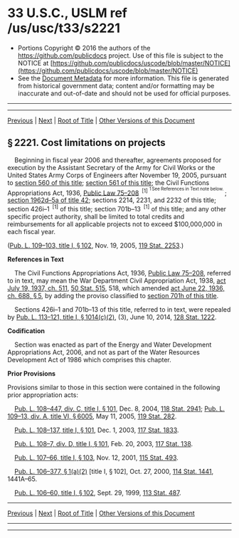 ---
---

# 33 U.S.C., USLM ref /us/usc/t33/s2221

* Portions Copyright © 2016 the authors of the https://github.com/publicdocs project.
  Use of this file is subject to the NOTICE at [https://github.com/publicdocs/uscode/blob/master/NOTICE](https://github.com/publicdocs/uscode/blob/master/NOTICE)
* See the [Document Metadata](././../../../../..//README.md) for more information.
  This file is generated from historical government data; content and/or formatting may be inaccurate and out-of-date and should not be used for official purposes.

----------
----------

[Previous](./../../../../..//us/usc/t33/ch36/schI/m__us_usc_t33_s2220.md) | [Next](./../../../../..//us/usc/t33/ch36/schI/m__us_usc_t33_s2222.md) | [Root of Title](./../../../../../) | [Other Versions of this Document](https://publicdocs.github.io/go/links?ns=uslm&ref=%2Fus%2Fusc%2Ft33%2Fs2221)

## § 2221. Cost limitations on projects

    Beginning in fiscal year 2006 and thereafter, agreements proposed for execution by the Assistant Secretary of the Army for Civil Works or the United States Army Corps of Engineers after November 19, 2005, pursuant to [section 560 of this title][/us/usc/t33/s560]; [section 561 of this title][/us/usc/t33/s561]; the Civil Functions Appropriations Act, 1936, [Public Law 75–208][/us/pl/75/208]  <sup>\[1\]</sup>  <sup><sup> 1 See References in Text note below. </sup></sup> ; [section 1962d–5a of title 42][/us/usc/t42/s1962d–5a]; sections 2214, 2231, and 2232 of this title; section 426i–1  <sup>\[1\]</sup>  of this title; section 701b–13  <sup>\[1\]</sup>  of this title; and any other specific project authority, shall be limited to total credits and reimbursements for all applicable projects not to exceed $100,000,000 in each fiscal year.

([Pub. L. 109–103, title I, § 102][/us/pl/109/103/s102], Nov. 19, 2005, [119 Stat. 2253][/us/stat/119/2253].)

 __References in Text__ 

    The Civil Functions Appropriations Act, 1936, [Public Law 75–208][/us/pl/75/208], referred to in text, may mean the War Department Civil Appropriation Act, 1938, [act July 19, 1937, ch. 511][/us/act/1937-07-19/ch511], [50 Stat. 515][/us/stat/50/515], 518, which amended [act June 22, 1936, ch. 688, § 5][/us/act/1936-06-22/ch688/s5], by adding the proviso classified to [section 701h of this title][/us/usc/t33/s701h].

    Sections 426i–1 and 701b–13 of this title, referred to in text, were repealed by [Pub. L. 113–121, title I, § 1014(c)(2)][/us/pl/113/121/s1014/c/2], (3), June 10, 2014, [128 Stat. 1222][/us/stat/128/1222].

 __Codification__ 

    Section was enacted as part of the Energy and Water Development Appropriations Act, 2006, and not as part of the Water Resources Development Act of 1986 which comprises this chapter.

 __Prior Provisions__ 

Provisions similar to those in this section were contained in the following prior appropriation acts:

    [Pub. L. 108–447, div. C, title I, § 101][/us/pl/108/447/s101], Dec. 8, 2004, [118 Stat. 2941][/us/stat/118/2941]; [Pub. L. 109–13, div. A, title VI, § 6005][/us/pl/109/13/s6005], May 11, 2005, [119 Stat. 282][/us/stat/119/282].

    [Pub. L. 108–137, title I, § 101][/us/pl/108/137/s101], Dec. 1, 2003, [117 Stat. 1833][/us/stat/117/1833].

    [Pub. L. 108–7, div. D, title I, § 101][/us/pl/108/7/s101], Feb. 20, 2003, [117 Stat. 138][/us/stat/117/138].

    [Pub. L. 107–66, title I, § 103][/us/pl/107/66/s103], Nov. 12, 2001, [115 Stat. 493][/us/stat/115/493].

    [Pub. L. 106–377, § 1(a)(2)][/us/pl/106/377/s1/a/2] \[title I, § 102\], Oct. 27, 2000, [114 Stat. 1441][/us/stat/114/1441], 1441A–65.

    [Pub. L. 106–60, title I, § 102][/us/pl/106/60/s102], Sept. 29, 1999, [113 Stat. 487][/us/stat/113/487].

----------

[Previous](./../../../../..//us/usc/t33/ch36/schI/m__us_usc_t33_s2220.md) | [Next](./../../../../..//us/usc/t33/ch36/schI/m__us_usc_t33_s2222.md) | [Root of Title](./../../../../../) | [Other Versions of this Document](https://publicdocs.github.io/go/links?ns=uslm&ref=%2Fus%2Fusc%2Ft33%2Fs2221)

----------
----------

[/us/usc/t33/s560]: https://publicdocs.github.io/go/links?ns=uslm&ref=%2Fus%2Fusc%2Ft33%2Fs560
[/us/usc/t33/s561]: https://publicdocs.github.io/go/links?ns=uslm&ref=%2Fus%2Fusc%2Ft33%2Fs561
[/us/pl/75/208]: https://publicdocs.github.io/go/links?ns=uslm&ref=%2Fus%2Fpl%2F75%2F208
[/us/usc/t42/s1962d–5a]: https://publicdocs.github.io/go/links?ns=uslm&ref=%2Fus%2Fusc%2Ft42%2Fs1962d%E2%80%935a
[/us/pl/109/103/s102]: https://publicdocs.github.io/go/links?ns=uslm&ref=%2Fus%2Fpl%2F109%2F103%2Fs102
[/us/stat/119/2253]: https://publicdocs.github.io/go/links?ns=uslm&ref=%2Fus%2Fstat%2F119%2F2253
[/us/pl/75/208]: https://publicdocs.github.io/go/links?ns=uslm&ref=%2Fus%2Fpl%2F75%2F208
[/us/act/1937-07-19/ch511]: https://publicdocs.github.io/go/links?ns=uslm&ref=%2Fus%2Fact%2F1937-07-19%2Fch511
[/us/stat/50/515]: https://publicdocs.github.io/go/links?ns=uslm&ref=%2Fus%2Fstat%2F50%2F515
[/us/act/1936-06-22/ch688/s5]: https://publicdocs.github.io/go/links?ns=uslm&ref=%2Fus%2Fact%2F1936-06-22%2Fch688%2Fs5
[/us/usc/t33/s701h]: https://publicdocs.github.io/go/links?ns=uslm&ref=%2Fus%2Fusc%2Ft33%2Fs701h
[/us/pl/113/121/s1014/c/2]: https://publicdocs.github.io/go/links?ns=uslm&ref=%2Fus%2Fpl%2F113%2F121%2Fs1014%2Fc%2F2
[/us/stat/128/1222]: https://publicdocs.github.io/go/links?ns=uslm&ref=%2Fus%2Fstat%2F128%2F1222
[/us/pl/108/447/s101]: https://publicdocs.github.io/go/links?ns=uslm&ref=%2Fus%2Fpl%2F108%2F447%2Fs101
[/us/stat/118/2941]: https://publicdocs.github.io/go/links?ns=uslm&ref=%2Fus%2Fstat%2F118%2F2941
[/us/pl/109/13/s6005]: https://publicdocs.github.io/go/links?ns=uslm&ref=%2Fus%2Fpl%2F109%2F13%2Fs6005
[/us/stat/119/282]: https://publicdocs.github.io/go/links?ns=uslm&ref=%2Fus%2Fstat%2F119%2F282
[/us/pl/108/137/s101]: https://publicdocs.github.io/go/links?ns=uslm&ref=%2Fus%2Fpl%2F108%2F137%2Fs101
[/us/stat/117/1833]: https://publicdocs.github.io/go/links?ns=uslm&ref=%2Fus%2Fstat%2F117%2F1833
[/us/pl/108/7/s101]: https://publicdocs.github.io/go/links?ns=uslm&ref=%2Fus%2Fpl%2F108%2F7%2Fs101
[/us/stat/117/138]: https://publicdocs.github.io/go/links?ns=uslm&ref=%2Fus%2Fstat%2F117%2F138
[/us/pl/107/66/s103]: https://publicdocs.github.io/go/links?ns=uslm&ref=%2Fus%2Fpl%2F107%2F66%2Fs103
[/us/stat/115/493]: https://publicdocs.github.io/go/links?ns=uslm&ref=%2Fus%2Fstat%2F115%2F493
[/us/pl/106/377/s1/a/2]: https://publicdocs.github.io/go/links?ns=uslm&ref=%2Fus%2Fpl%2F106%2F377%2Fs1%2Fa%2F2
[/us/stat/114/1441]: https://publicdocs.github.io/go/links?ns=uslm&ref=%2Fus%2Fstat%2F114%2F1441
[/us/pl/106/60/s102]: https://publicdocs.github.io/go/links?ns=uslm&ref=%2Fus%2Fpl%2F106%2F60%2Fs102
[/us/stat/113/487]: https://publicdocs.github.io/go/links?ns=uslm&ref=%2Fus%2Fstat%2F113%2F487


